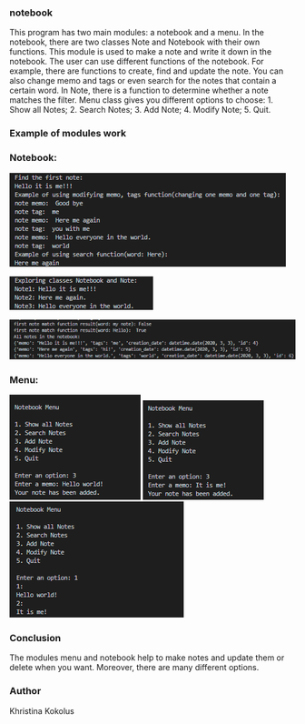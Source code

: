 ### notebook


This program has two main modules: a notebook and a menu. In the notebook, there are two classes Note and 
Notebook with their own functions. This module is used to make a note and write it down in the notebook. 
The user can use different functions of the notebook. For example, there are functions to create, find and 
update the note. You can also change memo and tags or even search for the notes that contain a certain word. 
In Note, there is a function to determine whether a note matches the filter. Menu class gives you different 
options to choose: 1. Show all Notes; 2. Search Notes; 3. Add Note; 4. Modify Note; 5. Quit.


### Example of modules work

### Notebook: 


![](notebook1.png)

![](notebook2.png)

![](notebook3.png)

### Menu:

![](menu1.png)
![](menu2.png)
![](menu3.png)


### Conclusion
The modules menu and notebook help to make notes and update them or delete when you want. Moreover, there are many different options.


### Author

Khristina Kokolus
